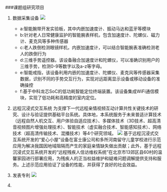 ###课题组研究项目
1. 数据采集设备
	![](https://s3.amazonaws.com/f.cl.ly/items/2o3G2L2u2F0Y223j3Y3D/QQ%E6%88%AA%E5%9B%BE20150905184614.png)
	- a:智能腕带开发实验板，其中内嵌加速度计、振动马达和蓝牙等模块
    - b:针对老人日常健康监护的智能腕表样机，包含加速度计、陀螺仪、磁力计、麦克风等多种传感器
    - c:老人跌倒检测眼镜样机，内嵌加速度计，可以结合智能腕表准确检测老人的跌倒行为
    - d:三维手势遥控器。该设备融合加速度计和陀螺仪，可以准确识别用户的三维手势，检测0-9等数字以及a-z等字母。
    - e:智能戒指，该设备利用内嵌的加速度计、陀螺仪、麦克风等传感器采集数据，识别不同的手势交互行为，实现对远距离显示设备或移动设备的准确操控
    - f:基于中科龙芯SoC的低功耗智能定位终端装置。该设备集成WiFi通信模块，实现了低功耗和高精度的室内定位。

2. 远程沉浸式交互系统
	为支撑下一代远程亲情视频互动计算共性关键技术的研究、设计与验证提供基础平台系统。具体地，本系统服务于未来普适计算技术（远程自然人机交互、用户体验自适应技术）、多媒体技术（3D技术、超高清音视频图片增强处理技术）、智能技术（虚实融合技术、智能感知技术）、网络技术（超高清传输技术、混播技术）等4个研究领域。
    ![](https://s3.amazonaws.com/f.cl.ly/items/3J010S33031s030O033m/QQ%E6%88%AA%E5%9B%BE20150905185137.png)
	基于远程沉浸式交互系统开发的“爱心小屋”设备在富士康公司和多所河南留守儿童学校进行示范应用为解决我国因地域阻隔而产生的家庭亲情缺失做出贡献；此外，基于远程沉浸式交互系统开发的“远程残疾人信访维权系统”在北京市13郊区县60村的温馨家园进行部署应用，为残疾人的正当权益维护和疑难问题调解提供支持和服务。上述示范应用验证了设备的性能，并获得了良好的社会效益。

3. 发表专利
	![](https://s3.amazonaws.com/f.cl.ly/items/1F08372q3M1H303N1143/QQ%E6%88%AA%E5%9B%BE20150905185434.png)

4. 